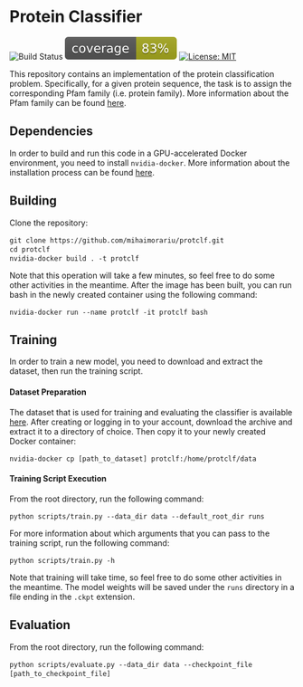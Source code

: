 # Protein Classifier

![Build Status](https://github.com/mihaimorariu/protclf/actions/workflows/main.yml/badge.svg)
![Code Coverage](https://raw.githubusercontent.com/mihaimorariu/protclf/coverage-badge/coverage.svg)
[![License: MIT](https://img.shields.io/badge/License-MIT-yellow.svg)](https://opensource.org/licenses/MIT)

This repository contains an implementation of the protein classification problem. Specifically, for a given protein sequence, the task is to assign the corresponding Pfam family (i.e. protein family). More information about the Pfam family can be found [here](https://en.wikipedia.org/wiki/Pfam).

## Dependencies

In order to build and run this code in a GPU-accelerated Docker environment, you need to install `nvidia-docker`. More information about the installation process can be found [here](https://github.com/NVIDIA/nvidia-docker).

## Building

Clone the repository:

```
git clone https://github.com/mihaimorariu/protclf.git
cd protclf
nvidia-docker build . -t protclf
```

Note that this operation will take a few minutes, so feel free to do some other activities in the meantime. After the image has been built, you can run bash in the newly created container using the following command:

```
nvidia-docker run --name protclf -it protclf bash
```

## Training

In order to train a new model, you need to download and extract the dataset, then run the training script.

#### Dataset Preparation

The dataset that is used for training and evaluating the classifier is available [here](https://www.kaggle.com/googleai/pfam-seed-random-split). After creating or logging in to your account, download the archive and extract it to a directory of choice. Then copy it to your newly created Docker container:

```
nvidia-docker cp [path_to_dataset] protclf:/home/protclf/data
```

#### Training Script Execution

From the root directory, run the following command:

```
python scripts/train.py --data_dir data --default_root_dir runs
```

For more information about which arguments that you can pass to the training script, run the following command:

```
python scripts/train.py -h
```

Note that training will take time, so feel free to do some other activities in the meantime. The model weights will be saved under the `runs` directory in a file ending in the `.ckpt` extension.

## Evaluation

From the root directory, run the following command:

```
python scripts/evaluate.py --data_dir data --checkpoint_file [path_to_checkpoint_file]
```
